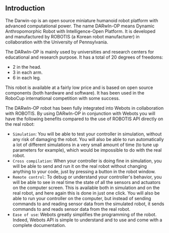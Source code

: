 ## Introduction

The Darwin-op is an open source miniature humanoid robot platform with advanced
computational power. The name DARwIn-OP means Dynamic Anthropomorphic Robot with
Intelligence-Open Platform. It is developed and manufactured by ROBOTIS (a
Korean robot manufacturer) in collaboration with the University of Pennsylvania.

The DARwIn-OP is mainly used by universities and research centers for
educational and research purpose. It has a total of 20 degrees of freedoms:

- 2 in the head.
- 3 in each arm.
- 6 in each leg.

This robot is available at a fairly low price and is based on open source
components (both hardware and software). It has been used in the RoboCup
international competition with some success.

The DARwIn-OP robot has been fully integrated into Webots in collaboration with
ROBOTIS. By using DARwIn-OP in conjunction with Webots you will have the
following benefits compared to the use of ROBOTIS API directly on the real
robot:

- `Simulation`: You will be able to test your controller in simulation, without
any risk of damaging the robot. You will also be able to run automatically a lot
of different simulations in a very small amount of time (to tune up parameters
for example), which would be impossible to do with the real robot.
- `Cross compilation`: When your controller is doing fine in simulation, you will
be able to send and run it on the real robot without changing anything to your
code, just by pressing a button in the robot window.
- `Remote control`: To debug or understand your controller's behavior, you will be
able to see in real time the state of all the sensors and actuators on the
computer screen. This is available both in simulation and on the real robot, and
here again this is done in just one click. You will also be able to run your
controller on the computer, but instead of sending commands to and reading
sensor data from the simulated robot, it sends commands to and reads sensor data
from the real robot.
- `Ease of use`: Webots greatly simplifies the programming of the robot. Indeed,
Webots API is simple to understand and to use and come with a complete
documentation.

